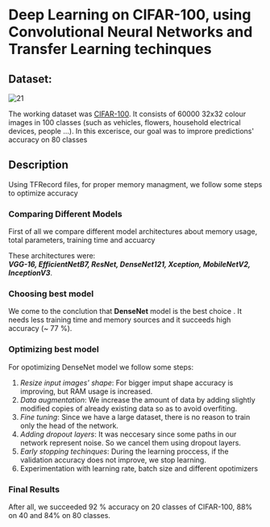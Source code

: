 # Deep Learning on CIFAR-100, using Convolutional Neural Networks and Transfer Learning techinques

## Dataset:

![21](https://user-images.githubusercontent.com/50829499/111316833-4492e680-866c-11eb-8247-010e756a2fcd.png)

The working dataset was [CIFAR-100](https://www.cs.toronto.edu/~kriz/cifar.html).  It consists of 60000 32x32 colour images in 100 classes (such as vehicles, flowers, household electrical devices, people ...). In this excerisce, our goal was to improre predictions' accuracy on 80 classes

## Description

Using TFRecord files, for proper memory managment, we follow some steps to optimize accuracy 

### Comparing Different Models 

First of all we compare different model architectures about memory usage, total parameters, training time and accuarcy <br/>

These architectures were:<br/> ***VGG-16, EfficientNetB7, ResNet, DenseNet121, Xception, MobileNetV2, InceptionV3***. <br/>

### Choosing best model 

We come to the conclution that **DenseNet** model is the best choice . It needs less training time and memory sources and it succeeds high accuracy (~ 77 %).

### Optimizing best model 

For opotimizing DenseNet model we follow some steps:

1. *Resize input images' shape*: For bigger imput shape accuracy is improving, but RAM usage is increased.
2. *Data augmentation*:  We increase the amount of data by adding slightly modified copies of already existing data so as to avoid overfiting.
3. *Fine tuning*: Since we have a large dataset, there is no reason to train only the head of the network. 
4. *Adding dropout layers*: It was neccesary since some paths in our network represent noise. So we cancel them using dropout layers.
5. *Early stopping techinques*: During the learning proccess, if the validation accuracy does not improve, we stop learning.
6. Experimentation with learning rate, batch size and different opotimizers


### Final Results

After all, we succeeded 92 % accuracy on 20 classes of CIFAR-100, 88% on 40 and 84% on 80 classes. 

